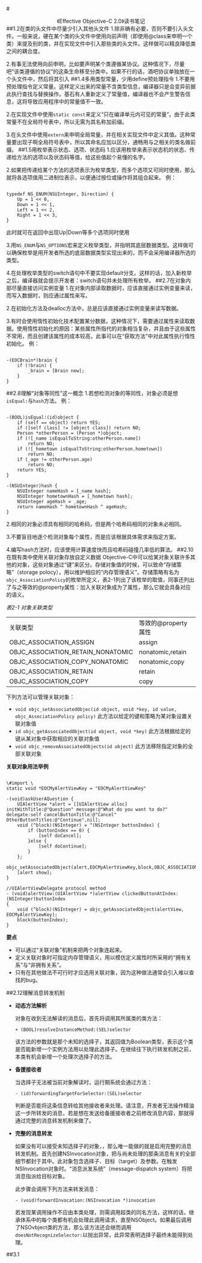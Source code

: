 #<center>《Effective Objective-C 2.0》读书笔记</center>
##1.2在类的头文件中尽量少引入其他头文件
1.除非确有必要，否则不要引入头文件。一般来说，硬在某个类的头文件中使用向前声明（即使用@class来申明一个类）来提及别的类，并在实现文件中引入那些类的头文件。这样做可以精良降低类之间的耦合度。

2.有事无法使用向前申明，比如要声明某个类遵循某协议。这种情况下，尽量吧“该类遵循的协议”的这条生命移至分类中。如果不行的话，酒吧协议单独放在一个头文件中，然后将其引入
##1.4多用类型常量，少用define预处理指令
1.不要用预处理指令定义常量。这样定义出来的常量不含类型信息，编译器只是会变异前据此执行查找与替换操作。基石有人重新定义了常量值，编译器也不会产生警告信息，这将导致应用程序中的常量值不一致。

2.在实现文件中使用`static const`来定义“只在编译单元内可见的常量”。由于此类常量不在全局符号表中，所以无需为其名称加前缀。

3.在头文件中使用`extern`来申明全局常量，并在相关实现文件中定义其值。这种常量要出现子啊全局符号表中，所以其命名应加以区分，通畅用与之相关的类名做前缀。
##1.5用枚举表示状态、选项、状态码
1.应该用枚举来表示状态机的状态、传递给方法的选项以及状态码等值，给这些值起个易懂的名字。

2.如果把传递给某个方法的选项表示为枚举类型，而多个选项又可同时使用，那么就将各选项值用二进制位表示，以便通过按位或操作将其组合起来。
例：
<pre><code>
typedef NS_ENUM(NSUInteger, Direction) {
	Up = 1 << 0,
	Down = 1 << 1,
	Left = 1 << 2,
	Right = 1 << 3,
}
</code></pre>
此时就可在返回中出现Up|Down等多个选项同时使用

3.用`NS_ENUM`与`NS_OPTIONS`宏来定义枚举类型，并指明其底层数据类型。这样做可以确保枚举是用开发者所选的底层数据类型实现出来的，而不会采用编译器所选的类型。

4.在处理枚举类型的switch语句中不要实现default分支。这样的话，加入新枚举之后，编译器就会提示开发者：switch语句并未处理所有枚举。
##2.7在对象内部尽量直接访问实例变量
1.在对象内部读取数据时，应该直接通过实例变量来读，而写入数据时，则应通过属性来写。

2.在初始化方法及dealloc方法中，总是应该直接通过实例变量来读写数据。

3.有时会使用惰性初始化技术配置某分数据，这种情况下，需要通过属性来读取数据。使用惰性初始化的原因：某些属性所指代的对象相当复杂，并且由于这些属性不常用，而且创建该属性的成本较高，此事可以在“获取方法”中对此属性执行惰性初始化。
例：
<pre><code>
-(EOCBrain*)brain {
	if (!brain) {
		_brain = [Brain new];
	}
}
</code></pre>
##2.8理解“对象等同性”这一概念
1.若想检测对象的等同性，对象必须是想`isEqual:`与`hash`方法。
例：
<pre><code>
-(BOOL)isEqual:(id)object {
	if (self == object) return YES;
	if ([self class] != [object class]) return NO;
	Person *otherPerson = (Person *)object;
	if (![_name isEqualToString:otherPerson.name])
		return NO;
	if (![_hometown isEqualToString:otherPerson.hometown])
		return NO;
	if (_age != otherPerson.age)
		return NO;
	return YES;
}

-(NSUInteger)hash {
	NSUInteger nameHash = [_name hash];
	NSUInteger hometownHash = [_hometown hash];
	NSUInteger ageHash = _age;
	return nameHash ^ hometownHash ^ ageHash;
}
</code></pre>
2.相同的对象必须具有相同的哈希码，但是两个哈希码相同的对象未必相同。

3.不要盲目地逐个检测对象每个属性，而是应该根据具体需求来指定方案。

4.编写hash方法时，应该使用计算速度快而且哈希码碰撞几率低的算法。
##2.10在既有类中使用关联对象存放自定义数据
Objective-C中可以给某对象关联许多其他的对象，这些对象通过“键”来区分。存储对象值的时候，可以致命“存储策略”（storage polocy），用以维护相应的“内存管理语义”。存储策略有名为`objc_AssociationPolicy`的枚举所定义，表2-1列出了该枚举的取值，同事还列出了与之等效的@property属性：加入关联对象成为了属性，那么它就会具备对应的语义。

*表2-1 对象关联类型*
<table>
	<tr>
		<td style="align:center">关联类型</td>
		<td>等效的@property属性</td>
	</tr>
	<tr>
		<td>OBJC_ASSOCIATION_ASSIGN</td>
		<td>assign</td>
	</tr>
	<tr>
		<td>OBJC_ASSOCIATION_RETAIN_NONATOMIC</td>
		<td>nonatomic,retain</td>
	</tr>
	<tr>
		<td>OBJC_ASSOCIATION_COPY_NONATOMIC</td>
		<td>nonatomic,copy</td>
	</tr>
	<tr>
		<td>OBJC_ASSOCIATION_RETAIN</td>
		<td>retain</td>
	</tr>
	<tr>
		<td>OBJC_ASSOCIATION_COPY</td>
		<td>copy</td>
	</tr>
</table>
下列方法可以管理关联对象：

+ `void objc_setAssociatedObjec(id object, void *key, id value, objc_AssociationPolicy policy)`
此方法以给定的键和策略为某对象设置关联对象值
+ `id objc_getAssociatedObject(id object, void *key)`
此方法根据给定的键从某对象中获取相应的关联对象值
+ `void objc_removeAssociatedObjects(id object)`
此方法移除指定对象的全部关联对象

**关联对象用法举例**
<pre><code>
\#import \<objc/runtime.h>
static void *EOCMyAlertViewKey = "EOCMyAlertViewKey"

-(void)askUserAQuestion {
	UIAlertView *alert = [[UIAlertView alloc] initWithTitle:@"Question" message:@"What do you want to do?" delegate:self cancelButtonTitle:@"Cancel" OtherButtonTitles:@"Continue",nil];
	void (^block)(NSInteger) = ^(NSInteger buttonIndex) {
		if (buttonIndex == 0) {
			[self doCancel];
		}else {
			[self doContinue];
		}
	};
	objc_setAssociatedObject(alert,EOCMyAlertViewKey,block,OBJC_ASSOCIATION_COPY);
	[alert show];
}

//UIAlertViewDelegate protocol method
- (void)alertView:(UIAlertView *)alertView clickedButtonAtIndex:(NSInteger)buttonIndex
{
	void (^block)(NSInteger) = objc_getAssociatedObject(alertView, EOCMyAlertViewKey);
	block(buttonIndex);
}
</pre></code>

**要点**

+ 可以通过“关联对象”机制来把两个对象连起来。
+ 定义关联对象时可指定内存管理语义，用以模仿定义属性时所采用的“拥有关系”与“非拥有关系”。
+ 只有在其他做法不可行时才应选用关联对象，因为这种做法通常会引入难以查找的bug。

##2.12理解消息转发机制
+ **动态方法解析**

	对象在收到无法解读的消息后，首先将调用其所属类的类方法：

	<code>+ (BOOL)resolveInstanceMethod:(SEL)selector</code>

	该方法的参数就是那个未知的选择子，其返回值为Boolean类型，表示这个类是否能新增一个实例方法用以处理此选择子。在继续往下执行转发机制之前，本类有机会新增一个处理次选择子的方法。

+ **备援接收者**

	当选择子无法被当前对象解读时，运行期系统会通过方法：

	<code>- (id)forwardingTargetForSelector:(SEL)selector</code>

	判断是否能将这条信息转给其他接收者来处理。请注意，开发者无法操作精油这一步所转发的消息，若是想在发送给备援接收者之前修改消息内容，那就得通过完整的消息转发机制来做了。

+ **完整的消息转发**

	如果没有可以接受未知选择子的对象，，那么唯一能做的就是启用完整的消息转发机制。首先创建NSInvocation对象，把与尚未处理的那条消息有关的全部细节都封于其中。此对象包含选择子、目标（target）及参数。在触发NSInvocation对象时。“消息派发系统”（message-dispatch system）将把消息指派给目标对象。
	
	此步骤会调用下列方法来转发消息：
	
	<code>- (void)forwardInvocation:(NSInvocation *)invocation</code>
	
	若发现某调用操作不应由本类处理，则需调用超类的同名方法，这样的话，继承体系中的每个类都有机会处理此调用请求，直至NSObject。如果最后调用了NSOvbject类的方法，那么该方法还会继而调用<code>doesNotRecognizeSelector:</code>以抛出异常，此异常表明选择子最终未能得到处理。
	
##3.1